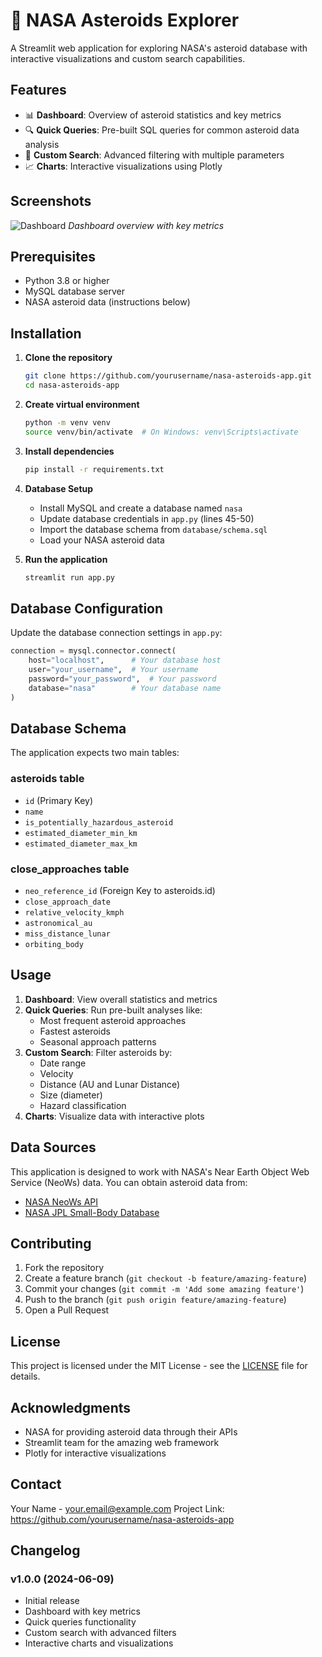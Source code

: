 # 🚀 NASA Asteroids Explorer

A Streamlit web application for exploring NASA's asteroid database with interactive visualizations and custom search capabilities.

## Features

- 📊 **Dashboard**: Overview of asteroid statistics and key metrics
- 🔍 **Quick Queries**: Pre-built SQL queries for common asteroid data analysis
- 🎯 **Custom Search**: Advanced filtering with multiple parameters
- 📈 **Charts**: Interactive visualizations using Plotly

## Screenshots

![Dashboard](docs/images/dashboard.png)
*Dashboard overview with key metrics*

## Prerequisites

- Python 3.8 or higher
- MySQL database server
- NASA asteroid data (instructions below)

## Installation

1. **Clone the repository**
   ```bash
   git clone https://github.com/yourusername/nasa-asteroids-app.git
   cd nasa-asteroids-app
   ```

2. **Create virtual environment**
   ```bash
   python -m venv venv
   source venv/bin/activate  # On Windows: venv\Scripts\activate
   ```

3. **Install dependencies**
   ```bash
   pip install -r requirements.txt
   ```

4. **Database Setup**
   - Install MySQL and create a database named `nasa`
   - Update database credentials in `app.py` (lines 45-50)
   - Import the database schema from `database/schema.sql`
   - Load your NASA asteroid data

5. **Run the application**
   ```bash
   streamlit run app.py
   ```

## Database Configuration

Update the database connection settings in `app.py`:

```python
connection = mysql.connector.connect(
    host="localhost",      # Your database host
    user="your_username",  # Your username
    password="your_password",  # Your password
    database="nasa"        # Your database name
)
```

## Database Schema

The application expects two main tables:

### asteroids table
- `id` (Primary Key)
- `name`
- `is_potentially_hazardous_asteroid`
- `estimated_diameter_min_km`
- `estimated_diameter_max_km`

### close_approaches table
- `neo_reference_id` (Foreign Key to asteroids.id)
- `close_approach_date`
- `relative_velocity_kmph`
- `astronomical_au`
- `miss_distance_lunar`
- `orbiting_body`

## Usage

1. **Dashboard**: View overall statistics and metrics
2. **Quick Queries**: Run pre-built analyses like:
   - Most frequent asteroid approaches
   - Fastest asteroids
   - Seasonal approach patterns
3. **Custom Search**: Filter asteroids by:
   - Date range
   - Velocity
   - Distance (AU and Lunar Distance)
   - Size (diameter)
   - Hazard classification
4. **Charts**: Visualize data with interactive plots

## Data Sources

This application is designed to work with NASA's Near Earth Object Web Service (NeoWs) data. You can obtain asteroid data from:
- [NASA NeoWs API](https://api.nasa.gov/)
- [NASA JPL Small-Body Database](https://ssd.jpl.nasa.gov/tools/sbdb_lookup.html)

## Contributing

1. Fork the repository
2. Create a feature branch (`git checkout -b feature/amazing-feature`)
3. Commit your changes (`git commit -m 'Add some amazing feature'`)
4. Push to the branch (`git push origin feature/amazing-feature`)
5. Open a Pull Request

## License

This project is licensed under the MIT License - see the [LICENSE](LICENSE) file for details.

## Acknowledgments

- NASA for providing asteroid data through their APIs
- Streamlit team for the amazing web framework
- Plotly for interactive visualizations

## Contact

Your Name - your.email@example.com
Project Link: https://github.com/yourusername/nasa-asteroids-app

## Changelog

### v1.0.0 (2024-06-09)
- Initial release
- Dashboard with key metrics
- Quick queries functionality
- Custom search with advanced filters
- Interactive charts and visualizations
